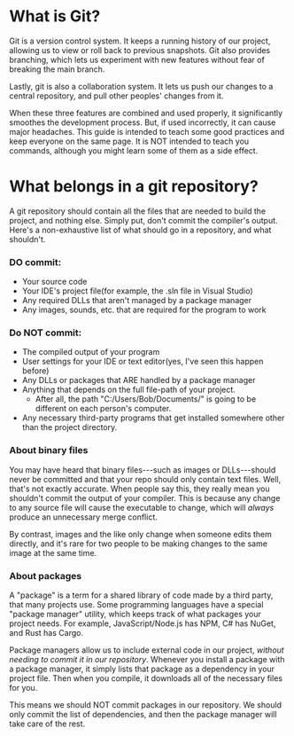 # What is Git?
Git is a version control system.  It keeps a running history of our project,
allowing us to view or roll back to previous snapshots.  Git also provides
branching, which lets us experiment with new features without fear of breaking
the main branch.

Lastly, git is also a collaboration system.  It lets us push our changes to a
central repository, and pull other peoples' changes from it.

When these three features are combined and used properly, it significantly
smoothes the development process.  But, if used incorrectly, it can cause major
headaches. This guide is intended to teach some good practices and keep everyone
on the same page.  It is NOT intended to teach you commands, although you might
learn some of them as a side effect.


# What belongs in a git repository?

A git repository should contain all the files that are needed to build the
project, and nothing else.  Simply put, don't commit the compiler's output.
Here's a non-exhaustive list of what should go in a repository, and what shouldn't.

### DO commit:
  * Your source code
  * Your IDE's project file(for example, the .sln file in Visual Studio)
  * Any required DLLs that aren't managed by a package manager
  * Any images, sounds, etc. that are required for the program to work

### Do NOT commit:
  * The compiled output of your program
  * User settings for your IDE or text editor(yes, I've seen this happen before)
  * Any DLLs or packages that ARE handled by a package manager
  * Anything that depends on the full file-path of your project.
    * After all, the path "C:/Users/Bob/Documents/" is going to be different on
      each person's computer.
  * Any necessary third-party programs that get installed somewhere other than
    the project directory.

### About binary files
You may have heard that binary files---such as images or DLLs---should never be
committed and that your repo should only contain text files.  Well, that's not
exactly accurate.  When people say this, they really mean you shouldn't commit
the output of your compiler.  This is because any change to any source file will
cause the executable to change, which will *always* produce an unnecessary merge
conflict.

By contrast, images and the like only change when someone edits them directly,
and it's rare for two people to be making changes to the same image at the same
time.

### About packages
A "package" is a term for a shared library of code made by a third party, that
many projects use.  Some programming languages have a special "package manager"
utility, which keeps track of what packages your project needs.  For example,
JavaScript/Node.js has NPM, C# has NuGet, and Rust has Cargo.

Package managers allow us to include external code in our project, *without needing
to commit it in our repository*.  Whenever you install a package with a package
manager, it simply lists that package as a dependency in your project file.
Then when you compile, it downloads all of the necessary files for you.

This means we should NOT commit packages in our repository.  We should only commit
the list of dependencies, and then the package manager will take care of the rest.
